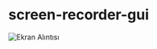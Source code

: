 # screen-recorder-gui

![Ekran Alıntısı](https://user-images.githubusercontent.com/56826739/177052529-5ffa5e7d-fe63-456f-bc6c-ba350f35121a.JPG)

